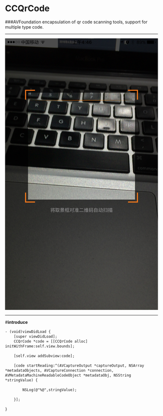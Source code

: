 # CCQrCode

###AVFoundation encapsulation of qr code scanning tools, support for multiple type code.


****
![image](https://raw.githubusercontent.com/CCFramework/CCQrCode/v1.0.1/IMG_0159.jpg)

****
#**introduce**



	- (void)viewDidLoad {
    	[super viewDidLoad];
		CCQrCode *code = [[CCQrCode alloc] initWithFrame:self.view.bounds];
	
		[self.view addSubview:code];	
	
    	[code startReading:^(AVCaptureOutput *captureOutput, NSArray *metadataObjects, AVCaptureConnection *connection, AVMetadataMachineReadableCodeObject *metadataObj, NSString *stringValue) {
    
       	 	NSLog(@"%@",stringValue);
        
    	}];
    
	}
